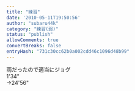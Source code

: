 ```yaml
---
title: "練習"
date: '2010-05-11T19:50:56'
author: "subaru44k"
category: "練習(弱)"
status: "publish"
allowComments: true
convertBreaks: false
entryHash: "731c30cc62b0a002cdd46c1096d48b99"
---
```

雨だったので適当にジョグ<br>
1'34"<br>
→24'56"
